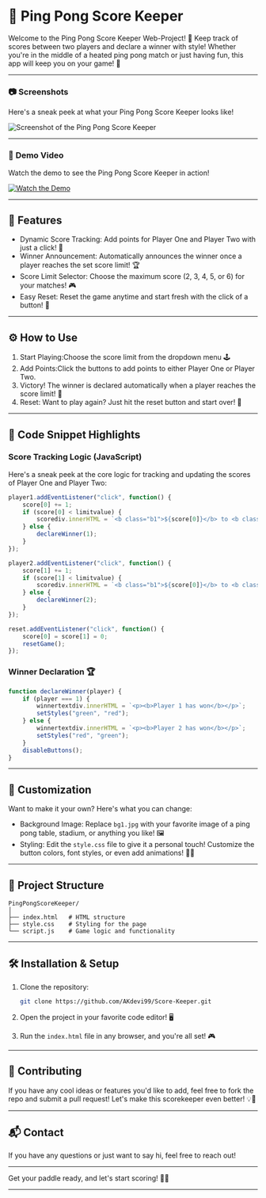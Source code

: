 
# 🏓 Ping Pong Score Keeper

Welcome to the Ping Pong Score Keeper Web-Project! 🎉 Keep track of scores between two players and declare a winner with style! Whether you're in the middle of a heated ping pong match or just having fun, this app will keep you on your game! 🏓


---

### 📷 **Screenshots**

Here's a sneak peek at what your Ping Pong Score Keeper looks like!

![Screenshot of the Ping Pong Score Keeper](https://github.com/user-attachments/assets/f1e41117-085b-45b2-949d-34548f7c2bb9)

---

### 🎥 **Demo Video**

Watch the demo to see the Ping Pong Score Keeper in action!

[![Watch the Demo](https://img.youtube.com/vi/YOUR_VIDEO_ID/0.jpg)](https://github.com/user-attachments/assets/e6d1b3f0-c996-4592-b0f3-1874d92468c0)


---

## 🚀 Features

- Dynamic Score Tracking: Add points for Player One and Player Two with just a click! 🎯
- Winner Announcement: Automatically announces the winner once a player reaches the set score limit! 🏆
- Score Limit Selector: Choose the maximum score (2, 3, 4, 5, or 6) for your matches! 🎮
- Easy Reset: Reset the game anytime and start fresh with the click of a button! 🔄
  
---

## ⚙️ How to Use

1. Start Playing:Choose the score limit from the dropdown menu 🕹️
2. Add Points:Click the buttons to add points to either Player One or Player Two.
3. Victory! The winner is declared automatically when a player reaches the score limit! 🎉
4. Reset: Want to play again? Just hit the reset button and start over! 🔁

---

## 🧩 Code Snippet Highlights

### Score Tracking Logic (JavaScript)

Here's a sneak peek at the core logic for tracking and updating the scores of Player One and Player Two:

```javascript
player1.addEventListener("click", function() {
    score[0] += 1;
    if (score[0] < limitvalue) {
        scorediv.innerHTML = `<b class="b1">${score[0]}</b> to <b class="b2">${score[1]}</b>`;
    } else {
        declareWinner(1);
    }
});

player2.addEventListener("click", function() {
    score[1] += 1;
    if (score[1] < limitvalue) {
        scorediv.innerHTML = `<b class="b1">${score[0]}</b> to <b class="b2">${score[1]}</b>`;
    } else {
        declareWinner(2);
    }
});

reset.addEventListener("click", function() {
    score[0] = score[1] = 0;
    resetGame();
});
```

### Winner Declaration 🏆

```javascript
function declareWinner(player) {
    if (player === 1) {
        winnertextdiv.innerHTML = `<p><b>Player 1 has won</b></p>`;
        setStyles("green", "red");
    } else {
        winnertextdiv.innerHTML = `<p><b>Player 2 has won</b></p>`;
        setStyles("red", "green");
    }
    disableButtons();
}
```

---

## 🎨 Customization

Want to make it your own? Here's what you can change:

- Background Image: Replace `bg1.jpg` with your favorite image of a ping pong table, stadium, or anything you like! 🖼️
- Styling: Edit the `style.css` file to give it a personal touch! Customize the button colors, font styles, or even add animations! 🎨✨

---

## 📂 Project Structure

```
PingPongScoreKeeper/
│
├── index.html   # HTML structure
├── style.css    # Styling for the page
└── script.js    # Game logic and functionality
```

---

## 🛠️ Installation & Setup

1. Clone the repository:
   ```bash
   git clone https://github.com/AKdevi99/Score-Keeper.git
   ```
2. Open the project in your favorite code editor! 🖥️

3. Run the `index.html` file in any browser, and you're all set! 🎮

---

## 🏅 Contributing

If you have any cool ideas or features you'd like to add, feel free to fork the repo and submit a pull request! Let's make this scorekeeper even better! 💡👾

---

## 📬 Contact

If you have any questions or just want to say hi, feel free to reach out!

---

Get your paddle ready, and let's start scoring! 🏓🔥

---

